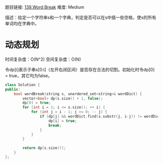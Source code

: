 题目链接: [139.Word Break][1]
难度: Medium

描述：给定一个字符串s和一个字典，判定是否可以在s中插一些空格，使s的所有单词均在字典中。

# 动态规划
时间复杂度：O(N^2)
空间复杂度：O(N)

令dp[i]表示子串s[0:i]（左开右闭区间）是否存在合法的切割。初始化时令dp[0] = true，其它均为false。

```cpp
class Solution {
public:
    bool wordBreak(string s, unordered_set<string>& wordDict) {
        vector<bool> dp(s.size() + 1, false);
        dp[0] = true;
        for (int i = 1; i <= s.size(); ++ i) {
            for (int j = i - 1; j >= 0; -- j) {
                if (dp[j] && wordDict.find(s.substr(j, i-j)) != wordDict.end()) {
                    dp[i] = true;
                    break;
                }
            }
        }
        
        return dp[s.size()];
    }
};
```

[1]: https://leetcode.com/problems/word-break/